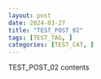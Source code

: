```yaml
---
layout: post
date: 2024-03-27
title: "TEST_POST_02"
tags: [TEST_TAG, ]
categories: [TEST_CAT, ]
---
```



TEST_POST_02 contents

